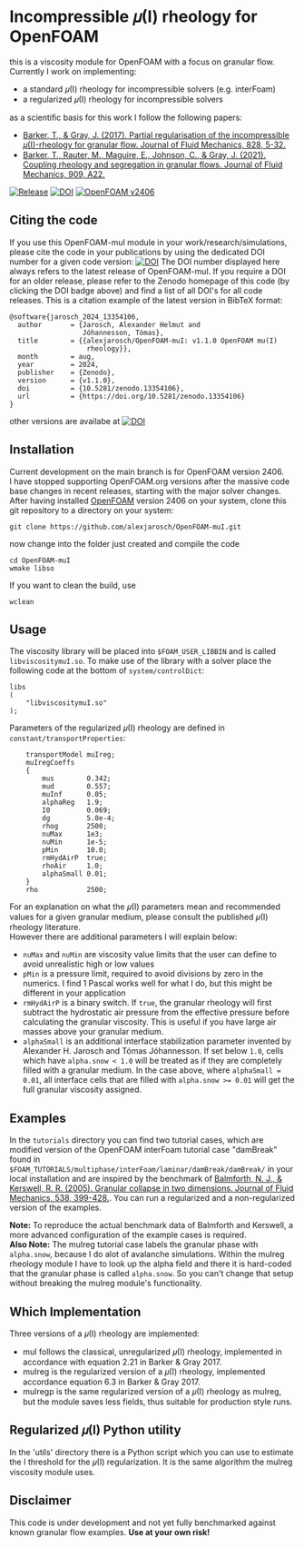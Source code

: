 # Incompressible 𝜇(I) rheology for OpenFOAM

this is a viscosity module for OpenFOAM with a focus on granular flow.
Currently I work on implementing:

* a standard 𝜇(I) rheology for incompressible solvers (e.g. interFoam)
* a regularized 𝜇(I) rheology for incompressible solvers

as a scientific basis for this work I follow the following papers:

* [Barker, T., & Gray, J. (2017). Partial regularisation of the incompressible 𝜇(I)-rheology for granular flow. Journal of Fluid Mechanics, 828, 5-32.](https://doi.org/10.1017/jfm.2017.428)
* [Barker, T., Rauter, M., Maguire, E., Johnson, C., & Gray, J. (2021). Coupling rheology and segregation in granular flows. Journal of Fluid Mechanics, 909, A22.](https://doi.org/10.1017/jfm.2020.973)


[![Release](https://img.shields.io/badge/release-1.1.0-blue.svg)](https://github.com/alexjarosch/OpenFOAM-muI)
[![DOI](https://zenodo.org/badge/DOI/10.5281/zenodo.13354106.svg)](https://doi.org/10.5281/zenodo.13354106)
[![OpenFOAM v2406](https://img.shields.io/badge/OpenFOAM-v2406-brightgreen)](https://openfoam.com/)


## Citing the code

If you use this OpenFOAM-muI module in your work/research/simulations, please cite the code in your publications by using the dedicated DOI number for a given code version: [![DOI](https://zenodo.org/badge/DOI/10.5281/zenodo.13354106.svg)](https://doi.org/10.5281/zenodo.13354106)
The DOI number displayed here always refers to the latest release of OpenFOAM-muI. If you require a DOI for an older release, please refer to the Zenodo homepage of this code (by clicking the DOI badge above) and find a list of all DOI's for all code releases.
This is a citation example of the latest version in BibTeX format:
```
@software{jarosch_2024_13354106,
  author       = {Jarosch, Alexander Helmut and
                  Jóhannesson, Tómas},
  title        = {{alexjarosch/OpenFOAM-muI: v1.1.0 OpenFOAM mu(I) 
                   rheology}},
  month        = aug,
  year         = 2024,
  publisher    = {Zenodo},
  version      = {v1.1.0},
  doi          = {10.5281/zenodo.13354106},
  url          = {https://doi.org/10.5281/zenodo.13354106}
}
```
other versions are availabe at [![DOI](https://zenodo.org/badge/DOI/10.5281/zenodo.13354106.svg)](https://doi.org/10.5281/zenodo.13354106)


## Installation

Current development on the main branch is for OpenFOAM version 2406.  
I have stopped supporting OpenFOAM.org versions after the massive code base changes in recent releases, starting with the major solver changes.  
After having installed [OpenFOAM](https://openfoam.com) version 2406 on your system, clone this git repository to a directory on your system:

```
git clone https://github.com/alexjarosch/OpenFOAM-muI.git
```
now change into the folder just created and compile the code

```
cd OpenFOAM-muI
wmake libso
```
If you want to clean the build, use
```
wclean
```

## Usage

The viscosity library will be placed into `$FOAM_USER_LIBBIN` and is called `libviscositymuI.so`.
To make use of the library with a solver place the following code at the bottom of `system/controlDict`:
```
libs
(
    "libviscositymuI.so"
);
```

Parameters of the regularized 𝜇(I) rheology are defined in `constant/transportProperties`:
```
    transportModel muIreg;
    muIregCoeffs
    {
        mus        0.342;
        mud        0.557;
        muInf      0.05;
        alphaReg   1.9;
        I0         0.069;
        dg         5.0e-4;
        rhog       2500;
        nuMax      1e3;
        nuMin      1e-5;
        pMin       10.0;
        rmHydAirP  true;
        rhoAir     1.0;
        alphaSmall 0.01;
    }
    rho            2500;
```

For an explanation on what the 𝜇(I) parameters mean and recommended values for a given granular medium, please consult the published 𝜇(I) rheology literature.  
However there are additional parameters I will explain below:  
- `nuMax` and `nuMin` are viscosity value limits that the user can define to avoid unrealistic high or low values
- `pMin` is a pressure limit, required to avoid divisions by zero in the numerics. I find 1 Pascal works well for what I do, but this might be different in your application
- `rmHydAirP` is a binary switch. If `true`, the granular rheology will first subtract the hydrostatic air pressure from the effective pressure before calculating the granular viscosity. This is useful if you have large air masses above your granular medium.
- `alphaSmall` is an additional interface stabilization parameter invented by Alexander H. Jarosch and Tómas Jóhannesson. If set below `1.0`, cells which have `alpha.snow < 1.0` will be treated as if they are completely filled with a granular medium. In the case above, where `alphaSmall = 0.01`, all interface cells that are filled with `alpha.snow >= 0.01` will get the full granular viscosity assigned.


## Examples

In the `tutorials` directory you can find two tutorial cases, which are modified version of the OpenFOAM interFoam tutorial case "damBreak" found in `$FOAM_TUTORIALS/multiphase/interFoam/laminar/damBreak/damBreak/` in your local installation and are inspired by the benchmark of [Balmforth, N. J., & Kerswell, R. R. (2005). Granular collapse in two dimensions. Journal of Fluid Mechanics, 538, 399-428.](https://doi.org/10.1017/S0022112005005537). You can run a regularized and a non-regularized version of the examples.

**Note:** To reproduce the actual benchmark data of Balmforth and Kerswell, a more advanced configuration of the example cases is required.  
**Also Note:** The muIreg tutorial case labels the granular phase with `alpha.snow`, because I do alot of avalanche simulations. Within the muIreg rheology module I have to look up the alpha field and there it is hard-coded that the granular phase is called `alpha.snow`. So you can't change that setup without breaking the muIreg module's functionality.

## Which Implementation

Three versions of a 𝜇(I) rheology are implemented:
* muI follows the classical, unregularized 𝜇(I) rheology, implemented in accordance with equation 2.21 in Barker & Gray 2017.
* muIreg is the regularized version of a 𝜇(I) rheology, implemented accordance equation 6.3 in Barker & Gray 2017.
* muIregp is the same regularized version of a 𝜇(I) rheology as muIreg, but the module saves less fields, thus suitable for production style runs.

## Regularized 𝜇(I) Python utility

In the 'utils' directory there is a Python script which you can use to estimate the I threshold for the 𝜇(I) regularization. It is the same algorithm the muIreg viscosity module uses.

## Disclaimer

This code is under development and not yet fully benchmarked against known granular flow examples. **Use at your own risk!**
